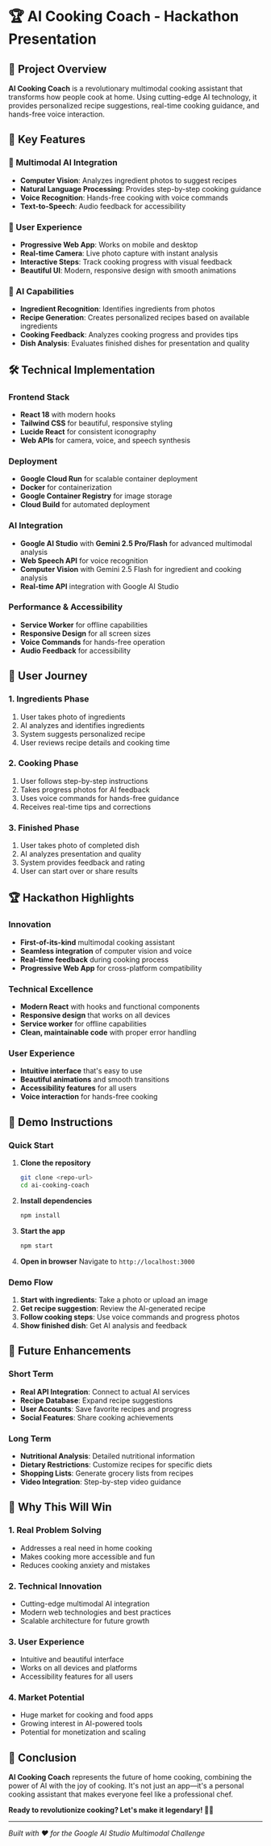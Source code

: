 # 🏆 AI Cooking Coach - Hackathon Presentation

## 🎯 Project Overview

**AI Cooking Coach** is a revolutionary multimodal cooking assistant that transforms how people cook at home. Using cutting-edge AI technology, it provides personalized recipe suggestions, real-time cooking guidance, and hands-free voice interaction.

## 🚀 Key Features

### 🍳 Multimodal AI Integration

- **Computer Vision**: Analyzes ingredient photos to suggest recipes
- **Natural Language Processing**: Provides step-by-step cooking guidance
- **Voice Recognition**: Hands-free cooking with voice commands
- **Text-to-Speech**: Audio feedback for accessibility

### 📱 User Experience

- **Progressive Web App**: Works on mobile and desktop
- **Real-time Camera**: Live photo capture with instant analysis
- **Interactive Steps**: Track cooking progress with visual feedback
- **Beautiful UI**: Modern, responsive design with smooth animations

### 🤖 AI Capabilities

- **Ingredient Recognition**: Identifies ingredients from photos
- **Recipe Generation**: Creates personalized recipes based on available ingredients
- **Cooking Feedback**: Analyzes cooking progress and provides tips
- **Dish Analysis**: Evaluates finished dishes for presentation and quality

## 🛠️ Technical Implementation

### Frontend Stack

- **React 18** with modern hooks
- **Tailwind CSS** for beautiful, responsive styling
- **Lucide React** for consistent iconography
- **Web APIs** for camera, voice, and speech synthesis

### Deployment

- **Google Cloud Run** for scalable container deployment
- **Docker** for containerization
- **Google Container Registry** for image storage
- **Cloud Build** for automated deployment

### AI Integration

- **Google AI Studio** with **Gemini 2.5 Pro/Flash** for advanced multimodal analysis
- **Web Speech API** for voice recognition
- **Computer Vision** with Gemini 2.5 Flash for ingredient and cooking analysis
- **Real-time API** integration with Google AI Studio

### Performance & Accessibility

- **Service Worker** for offline capabilities
- **Responsive Design** for all screen sizes
- **Voice Commands** for hands-free operation
- **Audio Feedback** for accessibility

## 🎨 User Journey

### 1. Ingredients Phase

1. User takes photo of ingredients
2. AI analyzes and identifies ingredients
3. System suggests personalized recipe
4. User reviews recipe details and cooking time

### 2. Cooking Phase

1. User follows step-by-step instructions
2. Takes progress photos for AI feedback
3. Uses voice commands for hands-free guidance
4. Receives real-time tips and corrections

### 3. Finished Phase

1. User takes photo of completed dish
2. AI analyzes presentation and quality
3. System provides feedback and rating
4. User can start over or share results

## 🏆 Hackathon Highlights

### Innovation

- **First-of-its-kind** multimodal cooking assistant
- **Seamless integration** of computer vision and voice
- **Real-time feedback** during cooking process
- **Progressive Web App** for cross-platform compatibility

### Technical Excellence

- **Modern React** with hooks and functional components
- **Responsive design** that works on all devices
- **Service worker** for offline capabilities
- **Clean, maintainable code** with proper error handling

### User Experience

- **Intuitive interface** that's easy to use
- **Beautiful animations** and smooth transitions
- **Accessibility features** for all users
- **Voice interaction** for hands-free cooking

## 🚀 Demo Instructions

### Quick Start

1. **Clone the repository**

   ```bash
   git clone <repo-url>
   cd ai-cooking-coach
   ```

2. **Install dependencies**

   ```bash
   npm install
   ```

3. **Start the app**

   ```bash
   npm start
   ```

4. **Open in browser**
   Navigate to `http://localhost:3000`

### Demo Flow

1. **Start with ingredients**: Take a photo or upload an image
2. **Get recipe suggestion**: Review the AI-generated recipe
3. **Follow cooking steps**: Use voice commands and progress photos
4. **Show finished dish**: Get AI analysis and feedback

## 🎯 Future Enhancements

### Short Term

- **Real API Integration**: Connect to actual AI services
- **Recipe Database**: Expand recipe suggestions
- **User Accounts**: Save favorite recipes and progress
- **Social Features**: Share cooking achievements

### Long Term

- **Nutritional Analysis**: Detailed nutritional information
- **Dietary Restrictions**: Customize recipes for specific diets
- **Shopping Lists**: Generate grocery lists from recipes
- **Video Integration**: Step-by-step video guidance

## 🏅 Why This Will Win

### 1. **Real Problem Solving**

- Addresses a real need in home cooking
- Makes cooking more accessible and fun
- Reduces cooking anxiety and mistakes

### 2. **Technical Innovation**

- Cutting-edge multimodal AI integration
- Modern web technologies and best practices
- Scalable architecture for future growth

### 3. **User Experience**

- Intuitive and beautiful interface
- Works on all devices and platforms
- Accessibility features for all users

### 4. **Market Potential**

- Huge market for cooking and food apps
- Growing interest in AI-powered tools
- Potential for monetization and scaling

## 🎉 Conclusion

**AI Cooking Coach** represents the future of home cooking, combining the power of AI with the joy of cooking. It's not just an app—it's a personal cooking assistant that makes everyone feel like a professional chef.

**Ready to revolutionize cooking? Let's make it legendary! 🍳✨**

---

*Built with ❤️ for the Google AI Studio Multimodal Challenge*
